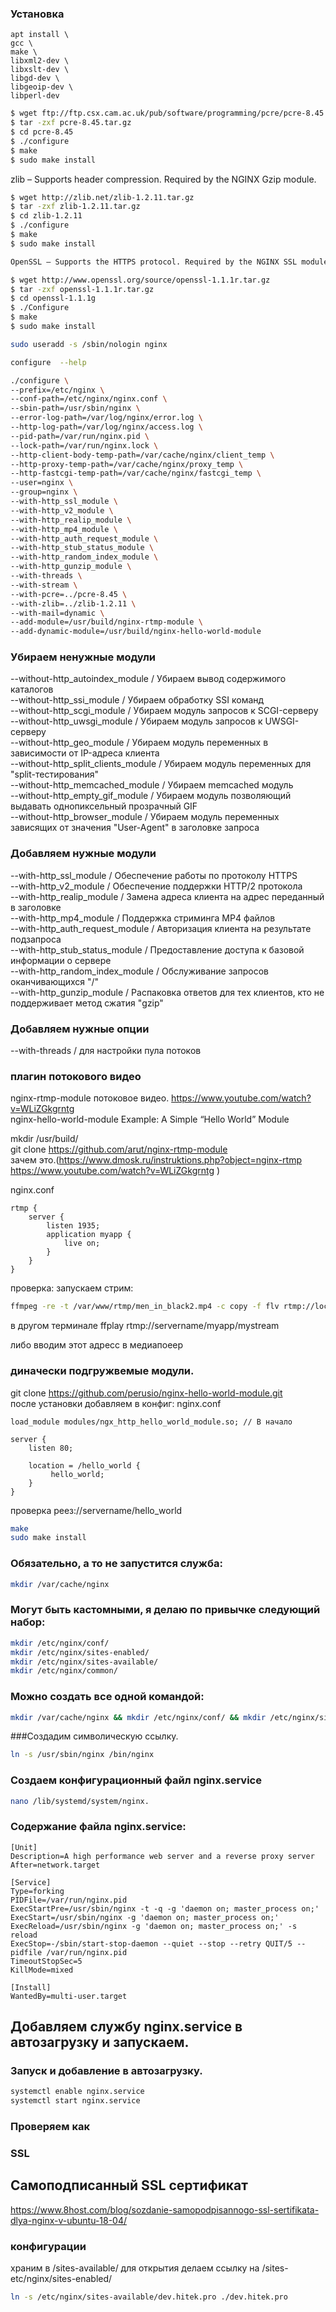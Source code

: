 ### Установка
```
apt install \
gcc \
make \
libxml2-dev \
libxslt-dev \
libgd-dev \
libgeoip-dev \
libperl-dev
```

```bash
$ wget ftp://ftp.csx.cam.ac.uk/pub/software/programming/pcre/pcre-8.45.tar.gz
$ tar -zxf pcre-8.45.tar.gz
$ cd pcre-8.45
$ ./configure
$ make
$ sudo make install
```


zlib – Supports header compression. Required by the NGINX Gzip module.

```bash
$ wget http://zlib.net/zlib-1.2.11.tar.gz
$ tar -zxf zlib-1.2.11.tar.gz
$ cd zlib-1.2.11
$ ./configure
$ make
$ sudo make install
```

```bash
OpenSSL – Supports the HTTPS protocol. Required by the NGINX SSL module and others.

$ wget http://www.openssl.org/source/openssl-1.1.1r.tar.gz
$ tar -zxf openssl-1.1.1r.tar.gz
$ cd openssl-1.1.1g
$ ./Configure 
$ make
$ sudo make install

sudo useradd -s /sbin/nologin nginx

configure  --help 
```

```bash
./configure \
--prefix=/etc/nginx \
--conf-path=/etc/nginx/nginx.conf \
--sbin-path=/usr/sbin/nginx \
--error-log-path=/var/log/nginx/error.log \
--http-log-path=/var/log/nginx/access.log \
--pid-path=/var/run/nginx.pid \
--lock-path=/var/run/nginx.lock \
--http-client-body-temp-path=/var/cache/nginx/client_temp \
--http-proxy-temp-path=/var/cache/nginx/proxy_temp \
--http-fastcgi-temp-path=/var/cache/nginx/fastcgi_temp \
--user=nginx \
--group=nginx \
--with-http_ssl_module \
--with-http_v2_module \
--with-http_realip_module \
--with-http_mp4_module \
--with-http_auth_request_module \
--with-http_stub_status_module \
--with-http_random_index_module \
--with-http_gunzip_module \
--with-threads \
--with-stream \
--with-pcre=../pcre-8.45 \
--with-zlib=../zlib-1.2.11 \
--with-mail=dynamic \
--add-module=/usr/build/nginx-rtmp-module \
--add-dynamic-module=/usr/build/nginx-hello-world-module
```

### Убираем ненужные модули
--without-http_autoindex_module / Убираем вывод содержимого каталогов  
--without-http_ssi_module / Убираем обработку SSI команд  
--without-http_scgi_module / Убираем модуль запросов к SCGI-серверу  
--without-http_uwsgi_module / Убираем модуль запросов к UWSGI-серверу  
--without-http_geo_module / Убираем модуль переменных в зависимости от IP-адреса клиента  
--without-http_split_clients_module / Убираем модуль переменных для "split-тестирования"  
--without-http_memcached_module / Убираем memcached модуль  
--without-http_empty_gif_module / Убираем модуль позволяющий выдавать однопиксельный прозрачный GIF  
--without-http_browser_module / Убираем модуль переменных зависящих от значения "User-Agent" в заголовке запроса  
### Добавляем нужные модули  
--with-http_ssl_module / Обеспечение работы по протоколу HTTPS  
--with-http_v2_module / Обеспечение поддержки HTTP/2 протокола  
--with-http_realip_module / Замена адреса клиента на адрес переданный в заголовке  
--with-http_mp4_module / Поддержка стриминга MP4 файлов  
--with-http_auth_request_module / Авторизация клиента на результате подзапроса  
--with-http_stub_status_module / Предоставление доступа к базовой информации о сервере  
--with-http_random_index_module / Обслуживание запросов оканчивающихся "/"  
--with-http_gunzip_module / Распаковка ответов для тех клиентов, кто не поддерживает метод сжатия "gzip"  
### Добавляем нужные опции  
--with-threads / для настройки пула потоков  

### плагин потокового видео
nginx-rtmp-module  потоковое видео. https://www.youtube.com/watch?v=WLiZGkgrntg  
nginx-hello-world-module  Example: A Simple “Hello World” Module   

mkdir /usr/build/  
git clone https://github.com/arut/nginx-rtmp-module  
зачем это.(https://www.dmosk.ru/instruktions.php?object=nginx-rtmp  
           https://www.youtube.com/watch?v=WLiZGkgrntg )

nginx.conf
```nginx
rtmp {
	server {
		listen 1935;
		application myapp {
			live on;
		}
	}
}
```
проверка:
запускаем стрим:
```bash
ffmpeg -re -t /var/www/rtmp/men_in_black2.mp4 -c copy -f flv rtmp://localhost/myapp/mystream
```
в другом терминале
ffplay rtmp://servername/myapp/mystream

либо вводим этот адресс в медиапоеер

### диначески подгружвемые модули.
git clone https://github.com/perusio/nginx-hello-world-module.git  
после установки добавляем в конфиг: nginx.conf
```nginx
load_module modules/ngx_http_hello_world_module.so; // В начало

server {
    listen 80;

    location = /hello_world {
         hello_world;
    }
}
```
проверка реез://servername/hello_world

```bash
make
sudo make install
```

### Обязательно, а то не запустится служба:
```bash
mkdir /var/cache/nginx
```
### Могут быть кастомными, я делаю по привычке следующий набор:
```bash
mkdir /etc/nginx/conf/
mkdir /etc/nginx/sites-enabled/
mkdir /etc/nginx/sites-available/
mkdir /etc/nginx/common/
````
### Можно создать все одной командой:
```bash
mkdir /var/cache/nginx && mkdir /etc/nginx/conf/ && mkdir /etc/nginx/sites-enabled/ && mkdir /etc/nginx/sites-available/ && mkdir /etc/nginx/common/
```

###Создадим символическую ссылку.
```bash
ln -s /usr/sbin/nginx /bin/nginx
```

### Создаем конфигурационный файл nginx.service
```bash
nano /lib/systemd/system/nginx.
```
### Содержание файла nginx.service:

```nginx
[Unit]
Description=A high performance web server and a reverse proxy server
After=network.target

[Service]
Type=forking
PIDFile=/var/run/nginx.pid
ExecStartPre=/usr/sbin/nginx -t -q -g 'daemon on; master_process on;'
ExecStart=/usr/sbin/nginx -g 'daemon on; master_process on;'
ExecReload=/usr/sbin/nginx -g 'daemon on; master_process on;' -s reload
ExecStop=-/sbin/start-stop-daemon --quiet --stop --retry QUIT/5 --pidfile /var/run/nginx.pid
TimeoutStopSec=5
KillMode=mixed

[Install]
WantedBy=multi-user.target
```

## Добавляем службу nginx.service в автозагрузку и запускаем.
### Запуск и добавление в автозагрузку.

```bash
systemctl enable nginx.service
systemctl start nginx.service
```
### Проверяем как 

### SSL
## Самоподписанный SSL сертификат 

https://www.8host.com/blog/sozdanie-samopodpisannogo-ssl-sertifikata-dlya-nginx-v-ubuntu-18-04/

### конфигурации

храним в /sites-available/ 
для открытия делаем ссылку на /sites-etc/nginx/sites-enabled/
```bash
ln -s /etc/nginx/sites-available/dev.hitek.pro ./dev.hitek.pro
```